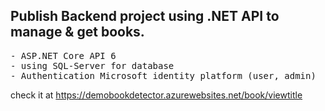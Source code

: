 <h2>Publish Backend project using .NET API to manage & get books.</h2>
<pre>
- ASP.NET Core API 6
- using SQL-Server for database
- Authentication Microsoft identity platform (user, admin)
</pre>

check it at https://demobookdetector.azurewebsites.net/book/viewtitle 
